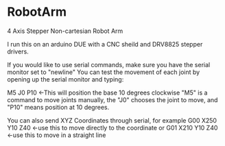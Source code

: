 # RobotArm
4 Axis Stepper Non-cartesian Robot Arm

I run this on an arduino DUE with a CNC sheild and DRV8825 stepper drivers.


If you would like to use serial commands, make sure you have the serial monitor set to "newline"
You can test the movement of each joint by opening up the serial monitor and typing:

M5 J0 P10          <-This will position the base 10 degrees clockwise
"M5" is a command to move joints manually, the "J0" chooses the joint to move, and "P10" means position at 10 degrees.

You can also send XYZ Coordinates through serial, for example
G00 X250 Y10 Z40           <-use this to move directly to the coordinate
or
G01 X210 Y10 Z40          <-use this to move in a straight line
